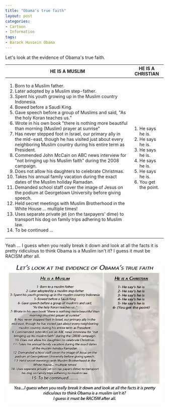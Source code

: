 ```yaml
---
title: "Obama's true faith"
layout: post
categories:
- Cartoon
- Information
tags:
- Barack Hussein Obama
---
```


Let's look at the evidence of Obama's true faith.

<table>
	<thead>
		<tr>
			<th>HE IS A MUSLIM</th>
			<th>HE IS A CHRISTIAN</th>
		</tr>
	</thead>
	<tbody>
		<tr>
			<td>
			<ol>
				<li>
					Born to a Muslim father.
				</li>
				<li>
					Later adopted by a Muslim step-father.
				</li>
				<li>
					Spent his youth growing up in the Muslim country Indonesia.
				</li>
				<li>
					Bowed before a Saudi King.
				</li>
				<li>
					Gave speech before a group of Muslims and said, "As the holy Koran teaches us."
				</li>
				<li>
					Wrote in his own book "there is nothing more beautiful than morning (Muslim) prayer at sunrise"
				</li>
				<li>
					Has never stepped foot in Israel, our primary ally in the mid-east, though he has visited just about every neighboring Muslim country during his entire term as President.
				</li>
				<li>
					Commended John McCain on ABC news interview for "not bringing up his Muslim faith" during the 2008 campaign.
				</li>
				<li>
					Does not allow his daughters to celebrate Christmas.
				</li>
				<li>
					Takes his annual family vacation during the exact dates of the Muslim holiday Ramadan.
				</li>
				<li>
					Demanded school staff cover the image of Jesus on the podium at Georgetown University before giving speech.
				</li>
				<li>
					Held secret meetings with Muslim Brotherhood in the White House ... multiple times!
				</li>
				<li>
					Uses separate private jet (on the taxpayers' dime) to transport his dog on family trips adhering to Muslim law.
				</li>
				<li>
					To be continued ...
				</li>
			</ol>
			</td>
			<td>
			<ol>
				<li>
					He says he is.
				</li>
				<li>
					He says he is.
				</li>
				<li>
					He says he is.
				</li>
				<li>
					He says he is.
				</li>
				<li>
					He says he is.
				</li>
				<li>
					You get the point.
				</li>
			</ol>
			</td>
		</tr>
	</tbody>
</table>

Yeah ... I guess when you really break it down and look at all the facts it is pretty ridiculous to think Obama is a Muslim isn't it? I guess it must be RACISM after all.

![Obama's true faith](/assets/img/2012/11/Obamas-true-faith.jpg)
